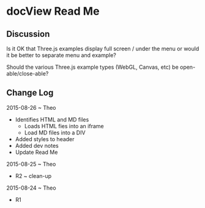 docView Read Me
===

## Discussion

Is it OK that Three.js examples display full screen / under the menu or would it be better to separate menu and example?

Should the various Three.js example types (WebGL, Canvas, etc) be open-able/close-able?

## Change Log

2015-08-26 ~ Theo

* Identifies HTML and MD files
	* Loads HTML fies into an iframe
	* Load MD files into a DIV
* Added styles to header
* Added dev notes
* Update Read Me

2015-08-25 ~ Theo

* R2 ~ clean-up

2015-08-24 ~ Theo

* R1